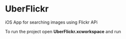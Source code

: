 # UberFlickr
iOS App for searching images using Flickr APi

To run the project open **UberFlickr.xcworkspace** and run 
